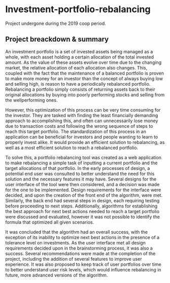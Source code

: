 # Investment-portfolio-rebalancing
Project undergone during the 2019 coop period.

## Project breackdown & summary

An investment portfolio is a set of invested assets being managed as a whole, with each asset holding a certain allocation of the total invested amount. As the value of these assets evolve over time due to the changing market, the relative allocation of each allocation also changes. This, coupled with the fact that the maintenance of a balanced portfolio is proven to make more money for an investor than the concept of always buying low and selling high, is reason to have a periodically rebalanced portfolio. Rebalancing a portfolio simply consists of returning assets back to their original allocations by buying into poorly performing stocks and selling from the wellperforming ones. 

However, this optimization of this process can be very time consuming for the investor. They are tasked with finding the least financially demanding approach to accomplishing this, and often can unnecessarily lose money due to transaction costs and following the wrong sequence of steps to reach this target portfolio. The standardization of this process in an application can be beneficial for investors and people wanting to learn to properly invest alike. It would provide an efficient solution to rebalancing, as well as a most efficient solution to reach a rebalanced portfolio.  

To solve this, a portfolio rebalancing tool was created as a web application to make rebalancing a simple task of inputting a current portfolio and the target allocations of that portfolio. In the early processes of design, a potential end user was consulted to better understand the need for this solution and the necessary features it may have. Several designs for the user interface of the tool were then considered, and a decision was made for the one to be implemented. Design requirements for the interface were decided, and upon the creation of the front end of the algorithm, were met. Similarly, the back end had several steps in design, each requiring testing before proceeding to next steps. Additionally, algorithms for establishing the best approach for next best actions needed to reach a target portfolio were discussed and evaluated, however it was not possible to identify the formula that optimized all given scenarios. 

It was concluded that the algorithm had an overall success, with the exception of its inability to optimize next best actions in the presence of a tolerance level on investments. As the user interface met all design requirements decided upon in the brainstorming process, it was also a success. Several recommendations were made at the completion of the project, including the addition of several features to improve user experience. It was also proposed to keep track of user portfolios over time to better understand user risk levels, which would influence rebalancing in future, more advanced versions of the algorithm. 
